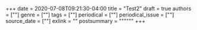 +++
date = 2020-07-08T09:21:30-04:00
title = "Test2"
draft = true
authors = [""]
genre = [""]
tags = [""]
periodical = [""]
periodical_issue = [""]
source_date = [""]
exlink = ""
postsummary = """"""
+++
